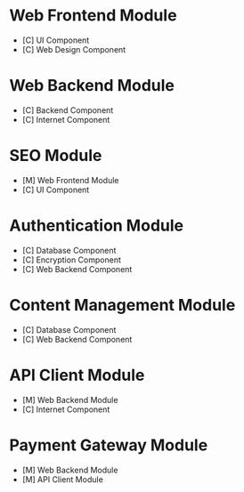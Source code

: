 # Web Frontend Module

 * [C] UI Component
 * [C] Web Design Component

# Web Backend Module

 * [C] Backend Component
 * [C] Internet Component

# SEO Module
 * [M] Web Frontend Module
 * [C] UI Component
 
# Authentication Module

 * [C] Database Component
 * [C] Encryption Component
 * [C] Web Backend Component
 
# Content Management Module

 * [C] Database Component
 * [C] Web Backend Component

# API Client Module

 * [M] Web Backend Module
 * [C] Internet Component
 
# Payment Gateway Module

 * [M] Web Backend Module
 * [M] API Client Module
